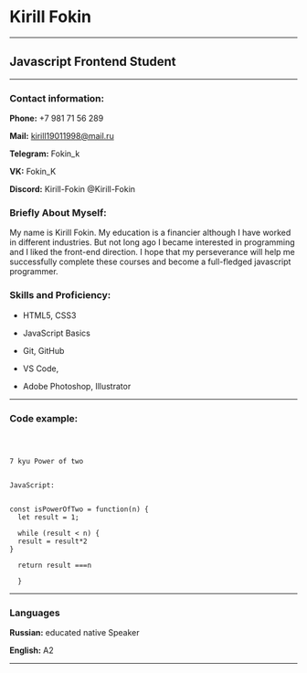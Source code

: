 # Kirill Fokin #


********* 


## Javascript Frontend Student ##


********* 


### Contact information: ###


**Phone:** +7 981 71 56 289 


**Mail:** kirill19011998@mail.ru


**Telegram:** Fokin_k


**VK:** Fokin_K


**Discord:** Kirill-Fokin @Kirill-Fokin



### Briefly About Myself: ###


My name is Kirill Fokin. My education is a financier although I have worked in different industries. But not long ago I became interested in programming and I liked the front-end direction. I hope that my perseverance will help me successfully complete these courses and become a full-fledged javascript programmer.



### Skills and Proficiency: ###


* HTML5, CSS3


* JavaScript Basics


* Git, GitHub


* VS Code, 


* Adobe Photoshop, Illustrator

********* 

### Code example: ###
```



7 kyu Power of two 


JavaScript:


const isPowerOfTwo = function(n) {
  let result = 1;
  
  while (result < n) {
  result = result*2
}
  
  return result ===n 
  
  }
  ```

********* 



 ### Languages ###


**Russian:** educated native Speaker


**English:** A2


********* 